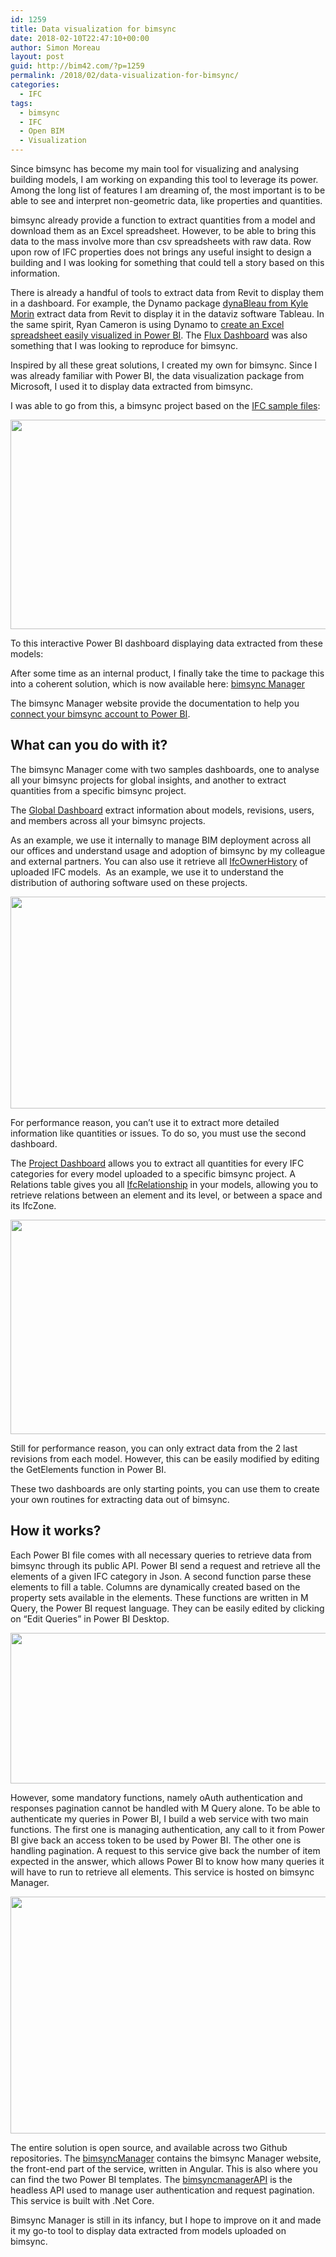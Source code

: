 ```yaml
---
id: 1259
title: Data visualization for bimsync
date: 2018-02-10T22:47:10+00:00
author: Simon Moreau
layout: post
guid: http://bim42.com/?p=1259
permalink: /2018/02/data-visualization-for-bimsync/
categories:
  - IFC
tags:
  - bimsync
  - IFC
  - Open BIM
  - Visualization
---
```

Since bimsync has become my main tool for visualizing and analysing building models, I am working on expanding this tool to leverage its power. Among the long list of features I am dreaming of, the most important is to be able to see and interpret non-geometric data, like properties and quantities.

bimsync already provide a function to extract quantities from a model and download them as an Excel spreadsheet. However, to be able to bring this data to the mass involve more than csv spreadsheets with raw data. Row upon row of IFC properties does not brings any useful insight to design a building and I was looking for something that could tell a story based on this information.

There is already a handful of tools to extract data from Revit to display them in a dashboard. For example, the Dynamo package [dynaBleau from Kyle Morin](http://blog.kylemorin.co/2015/03/dynableau-dynamo-tableau/) extract data from Revit to display it in the dataviz software Tableau. In the same spirit, Ryan Cameron is using Dynamo to [create an Excel spreadsheet easily visualized in Power BI](https://www.youtube.com/watch?time_continue=1&v=72QDQhmpEfU). The [Flux Dashboard](https://labs.flux.io/dashboard/) was also something that I was looking to reproduce for bimsync.

Inspired by all these great solutions, I created my own for bimsync. Since I was already familiar with Power BI, the data visualization package from Microsoft, I used it to display data extracted from bimsync.

I was able to go from this, a bimsync project based on the [IFC sample files](http://www.nibs.org/?page=bsa_commonbimfiles):

[<img class="aligncenter size-large wp-image-1269" src="https://bim42.com/wp-content/uploads/2018/02/bimsyncModel-1024x587.png" alt="" width="584" height="335" srcset="https://bim42.com/wp-content/uploads/2018/02/bimsyncModel-1024x587.png 1024w, https://bim42.com/wp-content/uploads/2018/02/bimsyncModel-300x172.png 300w, https://bim42.com/wp-content/uploads/2018/02/bimsyncModel-768x440.png 768w, https://bim42.com/wp-content/uploads/2018/02/bimsyncModel-500x287.png 500w" sizes="(max-width: 584px) 100vw, 584px" />](https://bim42.com/wp-content/uploads/2018/02/bimsyncModel.png)

To this interactive Power BI dashboard displaying data extracted from these models:

After some time as an internal product, I finally take the time to package this into a coherent solution, which is now available here: [bimsync Manager](https://bimsyncmanager.firebaseapp.com/home)

The bimsync Manager website provide the documentation to help you [connect your bimsync account to Power BI](https://bimsyncmanager.firebaseapp.com/documentation#SetUp).

## What can you do with it?

The bimsync Manager come with two samples dashboards, one to analyse all your bimsync projects for global insights, and another to extract quantities from a specific bimsync project.

The [Global Dashboard](https://bimsyncmanager.firebaseapp.com/documentation#GlobalDashboard) extract information about models, revisions, users, and members across all your bimsync projects.

As an example, we use it internally to manage BIM deployment across all our offices and understand usage and adoption of bimsync by my colleague and external partners. You can also use it retrieve all [IfcOwnerHistory](http://www.buildingsmart-tech.org/ifc/IFC4/final/html/schema/ifcutilityresource/lexical/ifcownerhistory.htm) of uploaded IFC models.  As an example, we use it to understand the distribution of authoring software used on these projects.

[<img class="aligncenter size-large wp-image-1262" src="https://bim42.com/wp-content/uploads/2018/02/softwareUsed-1024x594.png" alt="" width="584" height="339" srcset="https://bim42.com/wp-content/uploads/2018/02/softwareUsed-1024x594.png 1024w, https://bim42.com/wp-content/uploads/2018/02/softwareUsed-300x174.png 300w, https://bim42.com/wp-content/uploads/2018/02/softwareUsed-768x446.png 768w, https://bim42.com/wp-content/uploads/2018/02/softwareUsed-500x290.png 500w" sizes="(max-width: 584px) 100vw, 584px" />](https://bim42.com/wp-content/uploads/2018/02/softwareUsed.png)

For performance reason, you can&#8217;t use it to extract more detailed information like quantities or issues. To do so, you must use the second dashboard.

The [Project Dashboard](https://bimsyncmanager.firebaseapp.com/documentation#ProjectDashboard) allows you to extract all quantities for every IFC categories for every model uploaded to a specific bimsync project. A Relations table gives you all [IfcRelationship](http://www.buildingsmart-tech.org/ifc/IFC4/final/html/schema/ifckernel/lexical/ifcrelationship.htm) in your models, allowing you to retrieve relations between an element and its level, or between a space and its IfcZone.

[<img class="aligncenter size-large wp-image-1260" src="https://bim42.com/wp-content/uploads/2018/02/powerbi-interface-1024x601.png" alt="" width="584" height="343" srcset="https://bim42.com/wp-content/uploads/2018/02/powerbi-interface-1024x601.png 1024w, https://bim42.com/wp-content/uploads/2018/02/powerbi-interface-300x176.png 300w, https://bim42.com/wp-content/uploads/2018/02/powerbi-interface-768x451.png 768w, https://bim42.com/wp-content/uploads/2018/02/powerbi-interface-500x293.png 500w, https://bim42.com/wp-content/uploads/2018/02/powerbi-interface.png 1590w" sizes="(max-width: 584px) 100vw, 584px" />](https://bim42.com/wp-content/uploads/2018/02/powerbi-interface.png)

Still for performance reason, you can only extract data from the 2 last revisions from each model. However, this can be easily modified by editing the GetElements function in Power BI.

These two dashboards are only starting points, you can use them to create your own routines for extracting data out of bimsync.

## How it works?

Each Power BI file comes with all necessary queries to retrieve data from bimsync through its public API. Power BI send a request and retrieve all the elements of a given IFC category in Json. A second function parse these elements to fill a table. Columns are dynamically created based on the property sets available in the elements. These functions are written in M Query, the Power BI request language. They can be easily edited by clicking on &#8220;Edit Queries&#8221; in Power BI Desktop.

[<img class="aligncenter size-large wp-image-1270" src="https://bim42.com/wp-content/uploads/2018/02/working1-1024x423.png" alt="" width="584" height="241" srcset="https://bim42.com/wp-content/uploads/2018/02/working1-1024x423.png 1024w, https://bim42.com/wp-content/uploads/2018/02/working1-300x124.png 300w, https://bim42.com/wp-content/uploads/2018/02/working1-768x317.png 768w, https://bim42.com/wp-content/uploads/2018/02/working1-500x207.png 500w" sizes="(max-width: 584px) 100vw, 584px" />](https://bim42.com/wp-content/uploads/2018/02/working1.png)

However, some mandatory functions, namely oAuth authentication and responses pagination cannot be handled with M Query alone. To be able to authenticate my queries in Power BI, I build a web service with two main functions. The first one is managing authentication, any call to it from Power BI give back an access token to be used by Power BI. The other one is handling pagination. A request to this service give back the number of item expected in the answer, which allows Power BI to know how many queries it will have to run to retrieve all elements. This service is hosted on bimsync Manager.

[<img class="aligncenter size-large wp-image-1271" src="https://bim42.com/wp-content/uploads/2018/02/working2-1024x664.png" alt="" width="584" height="379" srcset="https://bim42.com/wp-content/uploads/2018/02/working2-1024x664.png 1024w, https://bim42.com/wp-content/uploads/2018/02/working2-300x195.png 300w, https://bim42.com/wp-content/uploads/2018/02/working2-768x498.png 768w, https://bim42.com/wp-content/uploads/2018/02/working2-463x300.png 463w" sizes="(max-width: 584px) 100vw, 584px" />](https://bim42.com/wp-content/uploads/2018/02/working2.png)

The entire solution is open source, and available across two Github repositories. The [bimsyncManager](https://github.com/simonmoreau/bimsyncManager) contains the bimsync Manager website, the front-end part of the service, written in Angular. This is also where you can find the two Power BI templates. The [bimsyncmanagerAPI](https://github.com/simonmoreau/bimsyncmanagerAPI) is the headless API used to manage user authentication and request pagination. This service is built with .Net Core.

Bimsync Manager is still in its infancy, but I hope to improve on it and made it my go-to tool to display data extracted from models uploaded on bimsync.